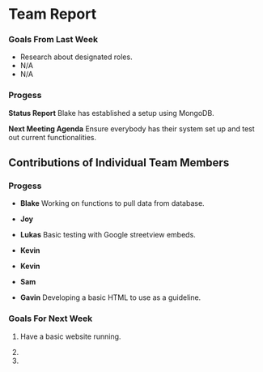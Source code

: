 # Team Report

### Goals From Last Week
- Research about designated roles.
- N/A
- N/A

### Progess

**Status Report** 
Blake has established a setup using MongoDB.


**Next Meeting Agenda**
Ensure everybody has their system set up and test out current functionalities.


## Contributions of Individual Team Members

### Progess

- **Blake**
    Working on functions to pull data from database.

- **Joy** 

- **Lukas**
    Basic testing with Google streetview embeds.

- **Kevin**
  
- **Kevin** 
    
- **Sam** 
    
- **Gavin**
  Developing a basic HTML to use as a guideline. 

### Goals For Next Week

1.  Have a basic website running.

2. 

3. 
